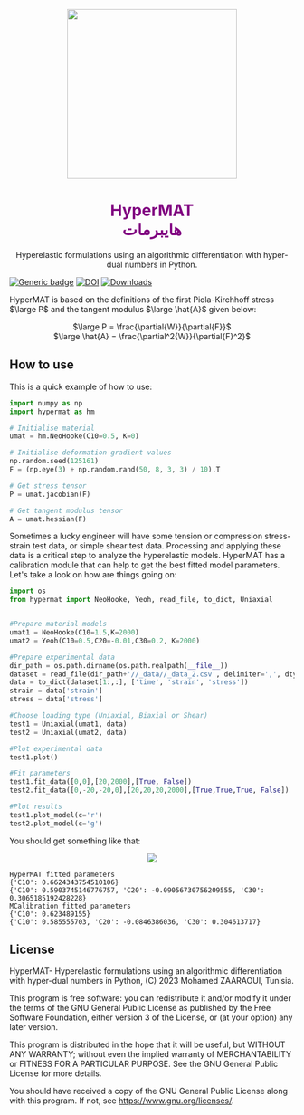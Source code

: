 <p align="center">
 <img width="300" height="300" src="https://github.com/ZAARAOUI999/hypermat/assets/115699524/c378b967-6457-48d7-afd3-db25973f2325">
 </p>



<h1 style="color:purple;" align="center" font-family= 'Varela Round'>HyperMAT <br>هايبرمات</h1>
<p align="center">
 Hyperelastic formulations using an algorithmic differentiation with hyper-dual numbers in Python.
</p>

[![Generic badge](https://img.shields.io/badge/pypi-v0.1.1-<COLOR>.svg)](https://pypi.org/project/hypermat/) [![DOI](https://zenodo.org/badge/DOI/10.5281/zenodo.8285247.svg)](https://doi.org/10.5281/zenodo.8285247) [![Downloads](https://static.pepy.tech/badge/hypermat/week)](https://pepy.tech/project/hypermat)


HyperMAT is based on the definitions of the first Piola-Kirchhoff stress $\large P$ and the tangent modulus $\large \hat{A}$ given below:

<p align="center">
 $\large P = \frac{\partial{W}}{\partial{F}}$ <br> $\large \hat{A} = \frac{\partial^2{W}}{\partial{F}^2}$
</p>

<h2>How to use</h2>

This is a quick example of how to use:

```python
import numpy as np
import hypermat as hm

# Initialise material
umat = hm.NeoHooke(C10=0.5, K=0)

# Initialise deformation gradient values
np.random.seed(125161)
F = (np.eye(3) + np.random.rand(50, 8, 3, 3) / 10).T

# Get stress tensor
P = umat.jacobian(F)

# Get tangent modulus tensor
A = umat.hessian(F)
```
 
Sometimes a lucky engineer will have some tension or compression stress-strain test data, or simple shear test data. Processing and applying these data is a critical step to analyze the hyperelastic models. HyperMAT has a calibration module that can help to get the best fitted model parameters. Let's take a look on how are things going on:

```python
import os
from hypermat import NeoHooke, Yeoh, read_file, to_dict, Uniaxial


#Prepare material models
umat1 = NeoHooke(C10=1.5,K=2000)
umat2 = Yeoh(C10=0.5,C20=-0.01,C30=0.2, K=2000)

#Prepare experimental data
dir_path = os.path.dirname(os.path.realpath(__file__))
dataset = read_file(dir_path+'//_data//_data_2.csv', delimiter=',', dtype=float)
data = to_dict(dataset[1:,:], ['time', 'strain', 'stress'])
strain = data['strain']
stress = data['stress']

#Choose loading type (Uniaxial, Biaxial or Shear)
test1 = Uniaxial(umat1, data)
test2 = Uniaxial(umat2, data)

#Plot experimental data
test1.plot()

#Fit parameters
test1.fit_data([0,0],[20,2000],[True, False])
test2.fit_data([0,-20,-20,0],[20,20,20,2000],[True,True,True, False])

#Plot results
test1.plot_model(c='r')
test2.plot_model(c='g')
```
You should get something like that:

<p align="center">
 <img src="https://github.com/ZAARAOUI999/hypermat/assets/115699524/c38d9db0-9497-40d4-a80b-e832cde3f4dc">
</p>

```
HyperMAT fitted parameters
{'C10': 0.6624343754510106}
{'C10': 0.5903745146776757, 'C20': -0.09056730756209555, 'C30': 0.3065185192428228}
MCalibration fitted parameters
{'C10': 0.623489155}
{'C10': 0.585555703, 'C20': -0.0846386036, 'C30': 0.304613717}
```
<h2>License</h2>

HyperMAT- Hyperelastic formulations using an algorithmic differentiation with hyper-dual numbers in Python, (C) 2023 Mohamed ZAARAOUI, Tunisia.

This program is free software: you can redistribute it and/or modify it under the terms of the GNU General Public License as published by the Free Software Foundation, either version 3 of the License, or (at your option) any later version.

This program is distributed in the hope that it will be useful, but WITHOUT ANY WARRANTY; without even the implied warranty of MERCHANTABILITY or FITNESS FOR A PARTICULAR PURPOSE. See the GNU General Public License for more details.

You should have received a copy of the GNU General Public License along with this program. If not, see <https://www.gnu.org/licenses/>.
